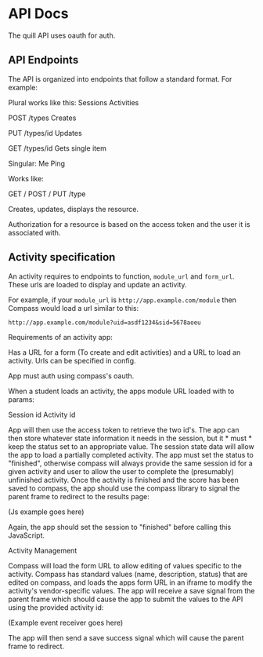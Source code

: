 # API Docs

The quill API uses oauth for auth. 

## API Endpoints

The API is organized into endpoints that follow a standard format. For example:

Plural works like this:
Sessions
Activities

POST /types
Creates

PUT /types/id
Updates

GET /types/id
Gets single item

Singular:
Me
Ping

Works like:

GET / POST / PUT /type

Creates, updates, displays the resource.

Authorization for a resource is based on the access token and the user it is associated with.

## Activity specification

An activity requires to endpoints to function, `module_url` and `form_url`. These urls are loaded to display and update an activity. 

For example, if your `module_url` is `http://app.example.com/module` then Compass would load a url similar to this:

~~~
http://app.example.com/module?uid=asdf1234&sid=5678aoeu
~~~




Requirements of an activity app:

Has a URL for a form (To create and edit activities) and a URL to load an activity. Urls can be specified in config.

App must auth using compass's oauth. 

When a student loads an activity, the apps module URL loaded with to params:

Session id
Activity id

App will then use the access token to retrieve the two id's. The app can then store whatever state information it needs in the session, but it * must * keep the status set to an appropriate value. The session state data will allow the app to load a partially completed activity. The app must set the status to "finished", otherwise compass will always provide the same session id for a given activity and user to allow the user to complete the (presumably) unfinished activity.  Once the activity is finished and the score has been saved to compass, the app should use the compass library to signal the parent frame to redirect to the results page:

(Js example goes here)

Again, the app should set the session to "finished" before calling this JavaScript. 

Activity Management

Compass will load the form URL to allow editing of values specific to the activity. Compass has standard values (name, description, status) that are edited on compass, and loads the apps form URL in an iframe to modify the activity's vendor-specific values. The app will receive a save signal from the parent frame which should cause the app to submit the values to the API using the provided activity id:

(Example event receiver goes here)

The app will then send a save success signal which will cause the parent frame to redirect. 

